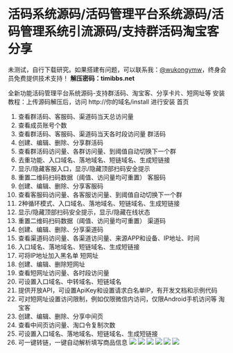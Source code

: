 # 活码系统源码/活码管理平台系统源码/活码管理系统引流源码/支持群活码淘宝客分享

未测试，自行下载研究。如果搭建有问题，可以联系我：[@wukongymw](http://t.me/wukongymw)，终身会员免费提供技术支持！
**解压密码：timibbs.net**

全新功能活码管理平台系统源码-支持群活码、淘宝客、分享卡片、短网址等 安装教程：上传源码解压后，访问 http://你的域名/install 进行安装
首页
1. 查看群活码、客服码、渠道码当天总访问量
2. 查看成员账号个数
3. 查看群活码、客服码、渠道码当天各时段访问量
群活码
1. 创建、编辑、删除、分享群活码
2. 查看群活码访问量、各群访问量、到阈值自动切换下一个群
3. 去重功能、入口域名、落地域名、短链域名、生成短链接
4. 显示/隐藏客服入口，显示/隐藏顶部扫码安全提示
5. 重置二维码扫码数据（阈值、访问量均可重置）
客服码
1. 创建、编辑、删除、分享客服码
2. 查看客服码访问量、各客服访问量、到阈值自动切换下一个群
3. 2种循环模式、入口域名、落地域名、短链域名、生成短链接
4. 显示/隐藏顶部扫码安全提示，显示/隐藏在线状态
5. 重置二维码扫码数据（阈值、访问量均可重置）
渠道码
1. 创建、编辑、删除、分享渠道码
2. 查看渠道码访问量、各渠道访问量、来源APP和设备、IP地址、时间
3. 入口域名、落地域名、短链域名、生成短链接
4. 可将IP地址加入黑名单
短网址
1. 创建、编辑、删除短网址
2. 查看短网址访问量、各时段访问量
3. 可设置入口域名、中转域名、短链域名
4. 提供开放API，可设置ApiKey和设置请求白名单IP，有开发文档和示例代码
5. 可对短网址设置访问限制，例如仅限微信内访问，仅限Android手机访问等
淘宝客
1. 创建、编辑、删除、分享中间页
2. 查看中间页访问量、淘口令复制次数
3. 可设置入口域名、落地域名、短链域名、生成短链接
4. 可一键转链，一键自动解析填写商品信息
[![](https://wukongymw.com/wp-content/uploads/2023/07/1690392521-00f630f11be73cd.jpg)](https://wukongymw.com/wp-content/uploads/2023/07/1690392521-00f630f11be73cd.jpg)
[![](https://wukongymw.com/wp-content/uploads/2023/07/1690392520-785ea3455e83efe.jpg)](https://wukongymw.com/wp-content/uploads/2023/07/1690392520-785ea3455e83efe.jpg)
[![](https://wukongymw.com/wp-content/uploads/2023/07/1690392520-1682086cc110d52.jpg)](https://wukongymw.com/wp-content/uploads/2023/07/1690392520-1682086cc110d52.jpg)
[![](https://wukongymw.com/wp-content/uploads/2023/07/1690392520-88b0f91c27b0d29.jpg)](https://wukongymw.com/wp-content/uploads/2023/07/1690392520-88b0f91c27b0d29.jpg)
[![](https://wukongymw.com/wp-content/uploads/2023/07/1690392519-122f3bf502a16bf.jpg)](https://wukongymw.com/wp-content/uploads/2023/07/1690392519-122f3bf502a16bf.jpg)
[![](https://wukongymw.com/wp-content/uploads/2023/07/1690392519-3e42bf4c24f5cb7.jpg)](https://wukongymw.com/wp-content/uploads/2023/07/1690392519-3e42bf4c24f5cb7.jpg)